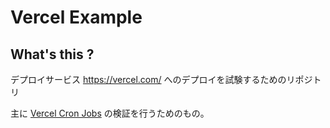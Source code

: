 Vercel Example
==============

## What's this ?

デプロイサービス <https://vercel.com/> へのデプロイを試験するためのリポジトリ

主に [Vercel Cron Jobs](https://vercel.com/docs/cron-jobs) の検証を行うためのもの。
